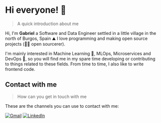 # Hi everyone! 👋

> A quick introduction about me

Hi, I'm __Gabriel__ a Software and Data Engineer settled in a little village in the north of Burgos, Spain ⛰️ I love programming and making open source projects (🧙‍♂️ open sourcerer).

I'm mainly interested in Machine Learning 🧠, MLOps, Microservices and DevOps 👷, so you will find me in my spare time developing or contributing to things related to these fields. From time to time, I also like to write frontend code.

## Contact with me

> How can you get in touch with me

These are the channels you can use to contact with me:

[![Gmail](https://img.shields.io/badge/Gmail-D14836?style=for-the-badge&logo=gmail&logoColor=white)](mailto:gmartinbdev@gmail.com)
[![LinkedIn](https://img.shields.io/badge/LinkedIn-0077B5?style=for-the-badge&logo=linkedin&logoColor=white)](https://www.linkedin.com/in/gabrielmbmb)
